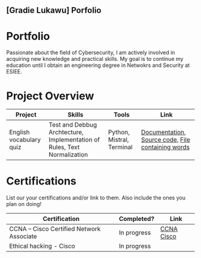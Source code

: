 ## [Gradie Lukawu] Porfolio

# Portfolio

Passionate about the field of Cybersecurity, I am actively involved in acquiring new knowledge and practical skills. 
My goal is to continue my education until I obtain an engineering degree in Netwokrs and Security at ESIEE.


# Project Overview 
|     Project             |                 Skills                      |     Tools         |      Link       |
| ----------------------- | ------------------------------------------- | ----------------- | --------------- |
| English vocabulary quiz | Test and Debbug Archtecture, Implementation of Rules, Text Normalization       | Python, Mistral, Terminal | <a href="Documentation.md">Documentation</a>, <a href="script.py"> Source code</a>, <a href="mots.txt">File containing words</a> |


# Certifications 
List our your certifications and/or link to them. Also include the ones you plan on doing!

|     Certification     |               Completed?               |     Link       |
| --------------------  | -------------------------------------- | ---------------| 
| CCNA – Cisco Certified Network Associate               |             In progress                |     <a href="https://www.cisco.com/site/us/en/learn/training-certifications/certifications/enterprise/ccna/index.html">CCNA Cisco</a> |
| Ethical hacking - Cisco     |             In progress                | 
